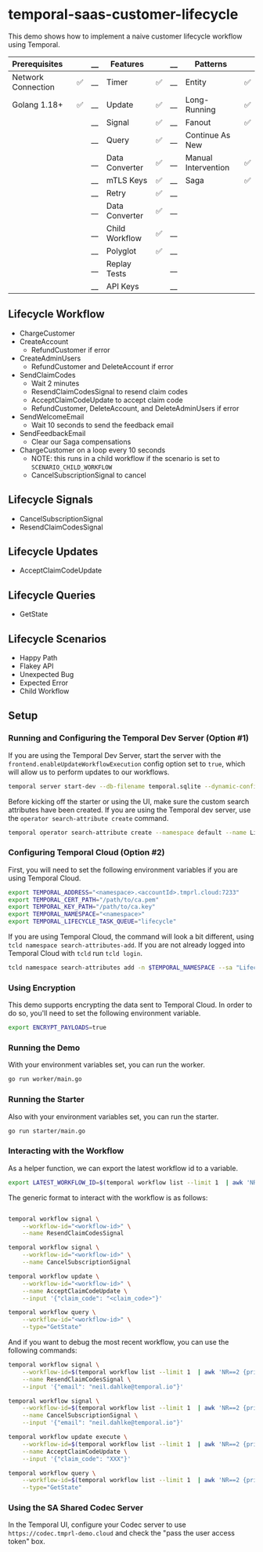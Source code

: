 # temporal-saas-customer-lifecycle

This demo shows how to implement a naive customer lifecycle workflow using Temporal.

| Prerequisites      |    | __ | Features       |    | __ | Patterns            |    |
|:-------------------|----|----|----------------|----|----|---------------------|----|
| Network Connection | ✅ | __ | Timer          | ✅ | __ | Entity              | ✅ |
| Golang 1.18+       | ✅ | __ | Update         | ✅ | __ | Long-Running        | ✅ |
|                    |    | __ | Signal         | ✅ | __ | Fanout              | ✅ |
|                    |    | __ | Query          | ✅ | __ | Continue As New     |    |
|                    |    | __ | Data Converter | ✅ | __ | Manual Intervention | ✅ |
|                    |    | __ | mTLS Keys      | ✅ | __ | Saga                | ✅ |
|                    |    | __ | Retry          | ✅ | __ |                     |    |
|                    |    | __ | Data Converter | ✅ | __ |                     |    |
|                    |    | __ | Child Workflow | ✅ | __ |                     |    |
|                    |    | __ | Polyglot       | ✅ | __ |                     |    |
|                    |    | __ | Replay Tests   |    | __ |                     |    |
|                    |    | __ | API Keys       |    | __ |                     |    |

## Lifecycle Workflow

- ChargeCustomer
- CreateAccount
  - RefundCustomer if error
- CreateAdminUsers
  - RefundCustomer and DeleteAccount if error
- SendClaimCodes
  - Wait 2 minutes
  - ResendClaimCodesSignal to resend claim codes
  - AcceptClaimCodeUpdate to accept claim code
  - RefundCustomer, DeleteAccount, and DeleteAdminUsers if error
- SendWelcomeEmail
  - Wait 10 seconds to send the feedback email
- SendFeedbackEmail
  - Clear our Saga compensations
- ChargeCustomer on a loop every 10 seconds
  - NOTE: this runs in a child workflow if the scenario is set to `SCENARIO_CHILD_WORKFLOW`
  - CancelSubscriptionSignal to cancel

## Lifecycle Signals

- CancelSubscriptionSignal
- ResendClaimCodesSignal

## Lifecycle Updates

- AcceptClaimCodeUpdate

## Lifecycle Queries

- GetState

## Lifecycle Scenarios

- Happy Path
- Flakey API
- Unexpected Bug
- Expected Error
- Child Workflow

## Setup

### Running and Configuring the Temporal Dev Server (Option #1)

If you are using the Temporal Dev Server, start the server with the `frontend.enableUpdateWorkflowExecution` config
option set to `true`, which will allow us to perform updates to our workflows.

```bash
temporal server start-dev --db-filename temporal.sqlite --dynamic-config-value frontend.enableUpdateWorkflowExecution=true
```

Before kicking off the starter or using the UI, make sure the custom search attributes have been
created. If you are using the Temporal dev server, use the `operator search-attribute create`
command.

```bash
temporal operator search-attribute create --namespace default --name LifecycleStatus --type text
```

### Configuring Temporal Cloud (Option #2)

First, you will need to set the following environment variables if you are using Temporal Cloud.

```bash
export TEMPORAL_ADDRESS="<namespace>.<accountId>.tmprl.cloud:7233"
export TEMPORAL_CERT_PATH="/path/to/ca.pem"
export TEMPORAL_KEY_PATH="/path/to/ca.key"
export TEMPORAL_NAMESPACE="<namespace>"
export TEMPORAL_LIFECYCLE_TASK_QUEUE="lifecycle"
```

If you are using Temporal Cloud, the command will look a bit different, using `tcld namespace search-attributes-add`.
If you are not already logged into Temporal Cloud with `tcld` run `tcld login`.

```bash
tcld namespace search-attributes add -n $TEMPORAL_NAMESPACE --sa "LifecycleStatus=Text"
```

### Using Encryption

This demo supports encrypting the data sent to Temporal Cloud. In order to do so, you'll need to set the following environment variable.

```bash
export ENCRYPT_PAYLOADS=true
```

### Running the Demo

With your environment variables set, you can run the worker.

```bash
go run worker/main.go
```

### Running the Starter

Also with your environment variables set, you can run the starter.

```bash
go run starter/main.go
```

### Interacting with the Workflow

As a helper function, we can export the latest workflow id to a variable.

```bash
export LATEST_WORKFLOW_ID=$(temporal workflow list --limit 1  | awk 'NR==2 {print $2}')
```

The generic format to interact with the workflow is as follows:

```bash

temporal workflow signal \
    --workflow-id="<workflow-id>" \
    --name ResendClaimCodesSignal

temporal workflow signal \
    --workflow-id="<workflow-id>" \
    --name CancelSubscriptionSignal

temporal workflow update \
    --workflow-id="<workflow-id>" \
    --name AcceptClaimCodeUpdate \
    --input '{"claim_code": "<claim_code>"}'

temporal workflow query \
    --workflow-id="<workflow-id>" \
    --type="GetState"
```

And if you want to debug the most recent workflow, you can use the following commands:

```bash
temporal workflow signal \
    --workflow-id=$(temporal workflow list --limit 1  | awk 'NR==2 {print $2}') \
    --name ResendClaimCodesSignal \
    --input '{"email": "neil.dahlke@temporal.io"}'

temporal workflow signal \
    --workflow-id=$(temporal workflow list --limit 1  | awk 'NR==2 {print $2}') \
    --name CancelSubscriptionSignal \
    --input '{"email": "neil.dahlke@temporal.io"}'

temporal workflow update execute \
    --workflow-id=$(temporal workflow list --limit 1  | awk 'NR==2 {print $2}') \
    --name AcceptClaimCodeUpdate \
    --input '{"claim_code": "XXX"}'

temporal workflow query \
    --workflow-id=$(temporal workflow list --limit 1  | awk 'NR==2 {print $2}') \
    --type="GetState"
```

### Using the SA Shared Codec Server

In the Temporal UI, configure your Codec server to use `https://codec.tmprl-demo.cloud` and check
the "pass the user access token" box.

